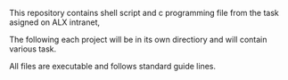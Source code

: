 This repository contains shell script and c programming file from the task asigned on ALX intranet,

The following each project will be in its own directiory and will contain various task.

All files are executable and follows standard guide lines.
